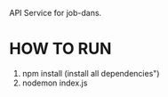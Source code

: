 API Service for job-dans.

# HOW TO RUN

1. npm install (install all dependencies")
2. nodemon index.js
